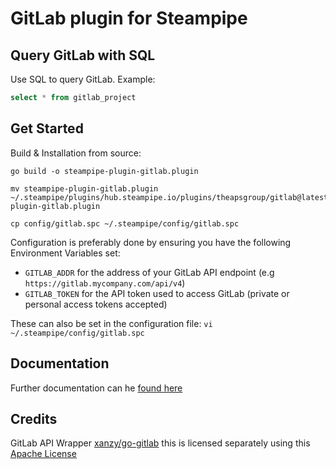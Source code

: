 # GitLab plugin for Steampipe

## Query GitLab with SQL

Use SQL to query GitLab. Example:

```sql
select * from gitlab_project
```

## Get Started

Build & Installation from source:

```shell
go build -o steampipe-plugin-gitlab.plugin

mv steampipe-plugin-gitlab.plugin ~/.steampipe/plugins/hub.steampipe.io/plugins/theapsgroup/gitlab@latest/steampipe-plugin-gitlab.plugin

cp config/gitlab.spc ~/.steampipe/config/gitlab.spc
```

Configuration is preferably done by ensuring you have the following Environment Variables set:

- `GITLAB_ADDR` for the address of your GitLab API endpoint (e.g `https://gitlab.mycompany.com/api/v4`)
- `GITLAB_TOKEN` for the API token used to access GitLab (private or personal access tokens accepted)

These can also be set in the configuration file:
`vi ~/.steampipe/config/gitlab.spc` 

## Documentation

Further documentation can he [found here](https://github.com/theapsgroup/steampipe-plugin-gitlab/blob/main/docs/index.md)

## Credits

GitLab API Wrapper [xanzy/go-gitlab](https://github.com/xanzy/go-gitlab) this is licensed separately using this [Apache License](https://github.com/xanzy/go-gitlab/blob/master/LICENSE)